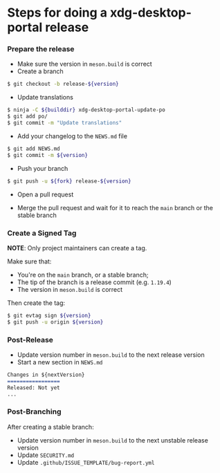 # Steps for doing a xdg-desktop-portal release

### Prepare the release

- Make sure the version in `meson.build` is correct
- Create a branch
```sh
$ git checkout -b release-${version}
```
- Update translations
```sh
$ ninja -C ${builddir} xdg-desktop-portal-update-po
$ git add po/
$ git commit -m "Update translations"
```
- Add your changelog to the `NEWS.md` file
```sh
$ git add NEWS.md
$ git commit -m ${version}
```
- Push your branch
```sh
$ git push -u ${fork} release-${version}
```
- Open a pull request

- Merge the pull request and wait for it to reach the `main` branch or the
  stable branch

### Create a Signed Tag

**NOTE**: Only project maintainers can create a tag.

Make sure that:
 - You're on the `main` branch, or a stable branch;
 - The tip of the branch is a release commit (e.g. `1.19.4`)
 - The version in `meson.build` is correct

Then create the tag:

```sh
$ git evtag sign ${version}
$ git push -u origin ${version}
```

### Post-Release

- Update version number in `meson.build` to the next release version
- Start a new section in `NEWS.md`
```md
Changes in ${nextVersion}
=================
Released: Not yet
...
```

### Post-Branching

After creating a stable branch:
 
- Update version number in `meson.build` to the next unstable release version
- Update `SECURITY.md`
- Update `.github/ISSUE_TEMPLATE/bug-report.yml`
